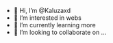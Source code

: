 - 👋 Hi, I’m @Kaluzaxd
- 👀 I’m interested in webs
- 🌱 I’m currently learning more
- 💞️ I’m looking to collaborate on ...

